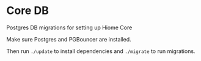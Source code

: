 # Core DB

Postgres DB migrations for setting up Hiome Core

Make sure Postgres and PGBouncer are installed.

Then run `./update` to install dependencies and `./migrate` to run migrations.
